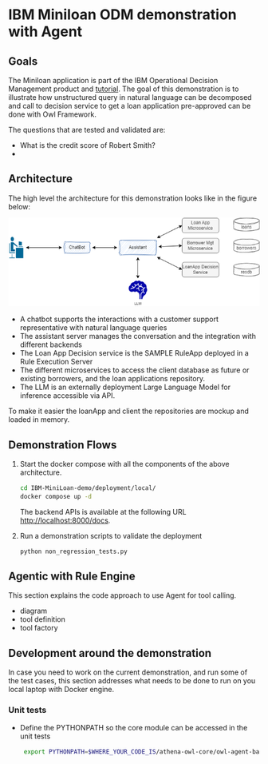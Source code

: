 # IBM Miniloan ODM demonstration with Agent


## Goals

The Miniloan application is part of the IBM Operational Decision Management product and [tutorial](https://www.ibm.com/docs/en/odm/8.12.0?topic=rules-tutorials). The goal of this demonstration is to illustrate how unstructured query in natural language can be decomposed and call to decision service to get a loan application pre-approved can be done with Owl Framework.

The questions that are tested and validated are:

* What is the credit score of Robert Smith?
* 

## Architecture

The high level the architecture for this demonstration looks like in the figure below:

![](./diagrams/hl-arch.drawio.png)

* A chatbot supports the interactions with a customer support representative with natural language queries
* The assistant server manages the conversation and the integration with different backends
* The Loan App Decision service is the SAMPLE RuleApp deployed in a Rule Execution Server
* The different microservices to access the client database as future or existing borrowers, and the loan applications repository.
* The LLM is an externally deployment Large Language Model for inference accessible via API.

To make it easier the loanApp and client the repositories are mockup and loaded in memory.

## Demonstration Flows

1. Start the docker compose with all the components of the above architecture.

    ```sh
    cd IBM-MiniLoan-demo/deployment/local/
    docker compose up -d
    ```

    The backend APIs is available at the following URL [http://localhost:8000/docs](http://localhost:8000/docs).

1. Run a demonstration scripts to validate the deployment

    ```sh
    python non_regression_tests.py
    ```

## Agentic with Rule Engine

This section explains the code approach to use Agent for tool calling.

* diagram
* tool definition
* tool factory

## Development around the demonstration

In case you need to work on the current demonstration, and run some of the test cases, this section addresses what needs to be done to run on you local laptop with Docker engine.

### Unit tests

* Define the PYTHONPATH so the core module can be accessed in the unit tests

    ```sh
     export PYTHONPATH=$WHERE_YOUR_CODE_IS/athena-owl-core/owl-agent-backend/src
    ```